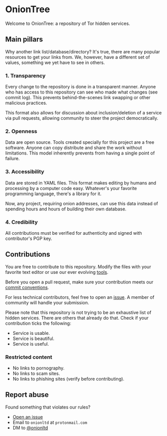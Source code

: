 # OnionTree

Welcome to OnionTree: a repository of Tor hidden services.

## Main pillars

Why another link list/database/directory? It's true, there are many popular
resources to get your links from. We, however, have a different set of values,
something we yet have to see in others. 

### 1. Transparency

Every change to the repository is done in a transparent manner. Anyone who has
access to this repository can see who made what changes (see commit log). This
prevents behind-the-scenes link swapping or other malicious practices.

This format also allows for discussion about inclusion/deletion of a service
via pull requests, allowing community to steer the project democratically.

### 2. Openness

Data are open source. Tools created specially for this project are a free
software. Anyone can copy distribute and share the work without limitations.
This model inherently prevents from having a single point of failure.

### 3. Accessibility

Data are stored in YAML files. This format makes editing by humans and
processing by a computer code easy. Whatever's your favorite programming
language, there's a library for it.

Now, any project, requiring onion addresses, can use this data instead of
spending hours and hours of building their own database.

### 4. Credibility

All contributions must be verified for authenticity and signed with
contributor's PGP key.

## Contributions

You are free to contribute to this repository. Modify the files with your
favorite text editor or use our ever evolving
[tools](https://github.com/onionltd/oniontree-tools).

Before you open a pull request, make sure your contribution meets our [commit
conventions](https://github.com/onionltd/oniontree/blob/master/COMMITS.md).

For less technical contributors, feel free to open an
[issue](https://github.com/onionltd/oniontree/issues/new). A member of
community will handle your submission.

Please note that this repository is not trying to be an exhaustive list of
hidden services. There are others that already do that. Check if your
contribution ticks the following:

* Service is usable.
* Service is beautiful.
* Service is useful.

### Restricted content

* No links to pornography.
* No links to scam sites.
* No links to phishing sites (verify before contributing).

## Report abuse

Found something that violates our rules?

* [Open an issue](https://github.com/onionltd/oniontree/issues/new?labels=report-abuse)
* Email to `onionltd` at `protonmail.com`
* DM to [@onionltd](https://twitter.com/onionltd)
